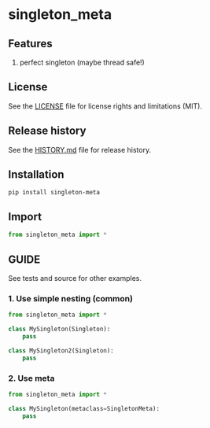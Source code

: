 # singleton_meta


## Features

1. perfect singleton (maybe thread safe!)


## License

See the [LICENSE](LICENSE) file for license rights and limitations (MIT).


## Release history

See the [HISTORY.md](HISTORY.md) file for release history.


## Installation

```commandline
pip install singleton-meta
```

## Import

```python
from singleton_meta import *
```


## GUIDE

See tests and source for other examples.


### 1. Use simple nesting (common)

```python
from singleton_meta import *

class MySingleton(Singleton):
    pass

class MySingleton2(Singleton):
    pass
```

### 2. Use meta

```python
from singleton_meta import *

class MySingleton(metaclass=SingletonMeta):
    pass
```